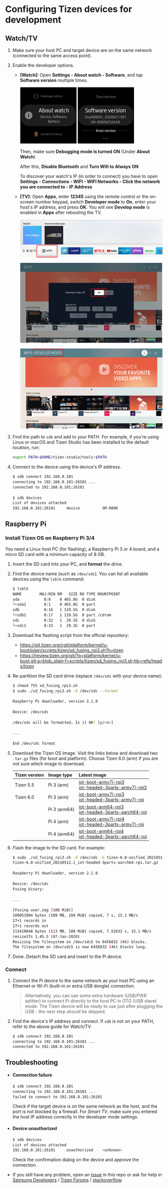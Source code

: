 # Configuring Tizen devices for development

## Watch/TV

1. Make sure your host PC and target device are on the same network (connected to the same access point).

1. Enable the developer options.

   - **[Watch]:** Open **Settings - About watch - Software**, and tap **Software version** multiple times.

     ![About watch](images/watch-developer-option-1.png) ![Software version](images/watch-developer-option-2.png)
     
          
     Then, make sure **Debugging mode is turned ON** (Under **About Watch**)
     
     After this, **Disable Bluetooth** and **Turn Wifi to Always ON**
     
     To discover your watch's IP (in order to connect) you have to open **Settings - Connections - WIFI - WIFI Networks - Click the network you are connected to - IP Address**
     
     

   - **[TV]:** Open **Apps**, enter **12345** using the remote control or the on-screen number keypad, switch **Developer mode** to **On**, enter your host's IP address, and press **OK**. You will see **Develop mode** is enabled in **Apps** after rebooting the TV.

     ![Apps](images/tv-developer-option-1.png)

     ![Enter IP address](images/tv-developer-option-2.png)

     ![Develop mode enabled](images/tv-developer-option-3.png)

1. Find the path to `sdb` and add to your PATH. For example, if you're using Linux or macOS and Tizen Studio has been installed to the default location, run:

   ```sh
   export PATH=$HOME/tizen-studio/tools:$PATH
   ```

1. Connect to the device using the device's IP address.

   ```sh
   $ sdb connect 192.168.0.101
   connecting to 192.168.0.101:26101 ...
   connected to 192.168.0.101:26101

   $ sdb devices
   List of devices attached
   192.168.0.101:26101     device          SM-R800
   ```

## Raspberry Pi

### Install Tizen OS on Raspberry Pi 3/4

You need a Linux host PC (for flashing), a Raspberry Pi 3 or 4 board, and a micro SD card with a minimum capacity of 8 GB.

1. Insert the SD card into your PC, and **format** the drive.

1. Find the device name (such as `/dev/sdc`). You can list all available devices using the `lsblk` command:

   ```sh
   $ lsblk
   NAME        MAJ:MIN RM   SIZE RO TYPE MOUNTPOINT
   sda           8:0    0 465.8G  0 disk
   └─sda1        8:1    0 465.8G  0 part
   sdb           8:16   1 119.5G  0 disk
   └─sdb1        8:17   1 119.5G  0 part /cdrom
   sdc           8:32   1  29.3G  0 disk
   └─sdc1        8:33   1  29.3G  0 part
   ```

1. Download the flashing script from the official repository:

   - https://git.tizen.org/cgit/platform/kernel/u-boot/plain/scripts/tizen/sd_fusing_rpi3.sh?h=tizen
   - https://review.tizen.org/git/?p=platform/kernel/u-boot.git;a=blob_plain;f=scripts/tizen/sd_fusing_rpi3.sh;hb=refs/heads/tizen

1. Re-partition the SD card drive (replace `/dev/sdc` with your device name):

   ```sh
   $ chmod 755 sd_fusing_rpi3.sh
   $ sudo ./sd_fusing_rpi3.sh -d /dev/sdc --format
   
   Raspberry Pi downloader, version 2.1.0

   Device: /dev/sdc

   /dev/sdc will be formatted, Is it OK? [y/<n>]

   ...

   End /dev/sdc format
   ```

1. Download the Tizen OS image. Visit the links below and download two `.tar.gz` files (for boot and platform). Choose Tizen 6.0 (arm) if you are not sure which image to download.

   | Tizen version | Image type | Latest image |
   |-|-|-|
   | Tizen 5.5 | Pi 3 (arm) | [iot-boot-armv7l-rpi3](http://download.tizen.org/snapshots/tizen/5.5-unified/latest/images/standard/iot-boot-armv7l-rpi3)<br>[iot-headed-3parts-armv7l-rpi3](http://download.tizen.org/snapshots/tizen/5.5-unified/latest/images/standard/iot-headed-3parts-armv7l-rpi3) |
   | Tizen 6.0 | Pi 3 (arm) | [iot-boot-armv7l-rpi3](http://download.tizen.org/snapshots/tizen/6.0-unified/latest/images/standard/iot-boot-armv7l-rpi3)<br>[iot-headed-3parts-armv7l-rpi](http://download.tizen.org/snapshots/tizen/6.0-unified/latest/images/standard/iot-headed-3parts-armv7l-rpi) |
   | | Pi 3 (arm64) | [iot-boot-arm64-rpi3](http://download.tizen.org/snapshots/tizen/6.0-unified/latest/images/standard/iot-boot-arm64-rpi3)<br>[iot-headed-3parts-aarch64-rpi](http://download.tizen.org/snapshots/tizen/6.0-unified/latest/images/standard/iot-headed-3parts-aarch64-rpi) |
   | | Pi 4 (arm) | [iot-boot-armv7l-rpi4](http://download.tizen.org/snapshots/tizen/6.0-unified/latest/images/standard/iot-boot-armv7l-rpi4)<br>[iot-headed-3parts-armv7l-rpi](http://download.tizen.org/snapshots/tizen/6.0-unified/latest/images/standard/iot-headed-3parts-armv7l-rpi) |
   | | Pi 4 (arm64) | [iot-boot-arm64-rpi4](http://download.tizen.org/snapshots/tizen/6.0-unified/latest/images/standard/iot-boot-arm64-rpi4)<br>[iot-headed-3parts-aarch64-rpi](http://download.tizen.org/snapshots/tizen/6.0-unified/latest/images/standard/iot-headed-3parts-aarch64-rpi) |

1. Flash the image to the SD card. For example:

   ```sh
   $ sudo ./sd_fusing_rpi3.sh -d /dev/sdc -b tizen-6.0-unified_20210512.1_iot-boot-arm64-rpi3.tar.gz \
   tizen-6.0-unified_20210512.1_iot-headed-3parts-aarch64-rpi.tar.gz

   Raspberry Pi downloader, version 2.1.0

   Device: /dev/sdc
   Fusing binary:

   ...

   [Fusing user.img (108 MiB)]
   109051904 bytes (109 MB, 104 MiB) copied, 7 s, 15.1 MB/s
   27+1 records in
   27+1 records out
   113410048 bytes (113 MB, 108 MiB) copied, 7.52632 s, 15.1 MB/s
   resize2fs 1.45.5 (07-Jan-2020)
   Resizing the filesystem on /dev/sdc5 to 6456832 (4k) blocks.
   The filesystem on /dev/sdc5 is now 6456832 (4k) blocks long.
   ```

1. Done. Detach the SD card and insert to the Pi device.

### Connect

1. Connect the Pi device to the same network as your host PC using an Ethernet or Wi-Fi (built-in or extra USB dongle) connection.

   > Alternatively, you can use some extra hardware (USB/PWR splitter) to connect Pi directly to the host PC in OTG (USB slave) mode. The Tizen device will be ready to use just after plugging the USB - the next step should be skipped.

1. Find the device's IP address and connect. If `sdb` is not on your PATH, refer to the above guide for Watch/TV.

   ```sh
   $ sdb connect 192.168.0.101
   connecting to 192.168.0.101:26101 ...
   connected to 192.168.0.101:26101
   ```

## Troubleshooting

- #### Connection failure

  ```sh
  $ sdb connect 192.168.0.101
  connecting to 192.168.0.101:26101 ...
  failed to connect to 192.168.0.101:26101
  ```

  Check if the target device is on the same network as the host, and the port is not blocked by a firewall. For _Smart TV_, make sure you entered the host IP address correctly in the developer mode settings.

- #### Device unauthorized

  ```sh
  $ sdb devices
  List of devices attached
  192.168.0.101:26101     unauthorized    <unknown>
  ```

  Check the confirmation dialog on the device and approve the connection.

- If you still have any problem, open an [issue](../../../issues) in this repo or ask for help in [Samsung Developers](https://forum.developer.samsung.com/) / [Tizen Forums](https://developer.tizen.org/forums/sdk-ide/active) / [stackoverflow](https://stackoverflow.com/questions/tagged/tizen).
